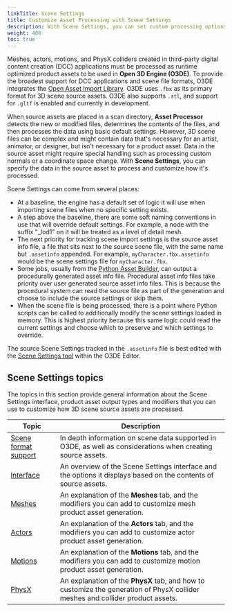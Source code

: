 ```yaml
---
linkTitle: Scene Settings
title: Customize Asset Processing with Scene Settings
description: With Scene Settings, you can set custom processing options for meshes, actors, motions, and PhysX colliders.
weight: 400
toc: true
---
```


Meshes, actors, motions, and PhysX colliders created in third-party digital content creation (DCC) applications must be processed as runtime optimized product assets to be used in **Open 3D Engine (O3DE)**. To provide the broadest support for DCC applications and scene file formats, O3DE integrates the [Open Asset Import Library](https://github.com/assimp/assimp). O3DE uses `.fbx` as its primary format for 3D scene source assets. O3DE also supports `.stl`, and support for `.gltf` is enabled and currently in development.

When source assets are placed in a scan directory, **Asset Processor** detects the new or modified files, determines the contents of the files, and then processes the data using basic default settings. However, 3D scene files can be complex and might contain data that's necessary for an artist, animator, or designer, but isn't necessary for a product asset. Data in the source asset might require special handling such as processing custom normals or a coordinate space change. With **Scene Settings**, you can specify the data in the source asset to process and customize how it's processed.

Scene Settings can come from several places:
* At a baseline, the engine has a default set of logic it will use when importing scene files when no specific setting exists.
* A step above the baseline, there are some soft naming conventions in use that will override default settings. For example, a node with the suffix "_lod1" on it will be treated as a level of detail mesh.
* The next priority for tracking scene import settings is the source asset info file, a file that sits next to the source scene file, with the same name but `.assetinfo` appended. For example, `myCharacter.fbx.assetinfo` would be the scene settings file for `myCharacter.fbx`.
* Some jobs, usually from the [Python Asset Builder](/docs/user-guide/assets/builder/), can output a procedurally generated asset info file. Procedural asset info files take priority over user generated source asset info files. This is because the procedural system can read the source file as part of the generation and choose to include the source settings or skip them.
* When the scene file is being processed, there is a point where Python scripts can be called to additionally modify the scene settings loaded in memory. This is highest priority because this same logic could read the current settings and choose which to preserve and which settings to override.

The source Scene Settings tracked in the `.assetinfo` file is best edited with the [Scene Settings tool](/docs/user-guide/assets/scene-settings/interface) within the O3DE Editor.

## Scene Settings topics

The topics in this section provide general information about the Scene Settings interface, product asset output types and modifiers that you can use to customize how 3D scene source assets are processed.

| Topic | Description |
| - | - |
| [Scene format support](scene-format-support) | In depth information on scene data supported in O3DE, as well as considerations when creating source assets. |
| [Interface](interface) | An overview of the Scene Settings interface and the options it displays based on the contents of source assets. |
| [Meshes](meshes-tab) | An explanation of the **Meshes** tab, and the modifiers you can add to customize mesh product asset generation. |
| [Actors](actors-tab) | An explanation of the **Actors** tab, and the modifiers you can add to customize actor product asset generation. |
| [Motions](motions-tab) | An explanation of the **Motions** tab, and the modifiers you can add to customize motion product asset generation. |
| [PhysX](physx-tab) | An explanation of the **PhysX** tab, and how to customize the generation of PhysX collider meshes and collider product assets. |

